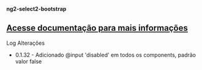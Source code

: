 **ng2-select2-bootstrap**


[Acesse documentação para mais informações](https://github.com/lucasvieceli/ng2-select2-bootstrap)
------------------------------------------------------------------------

Log Alterações

 - 0.1.32 - Adicionado @input 'disabled' em todos os components, padrão valor false